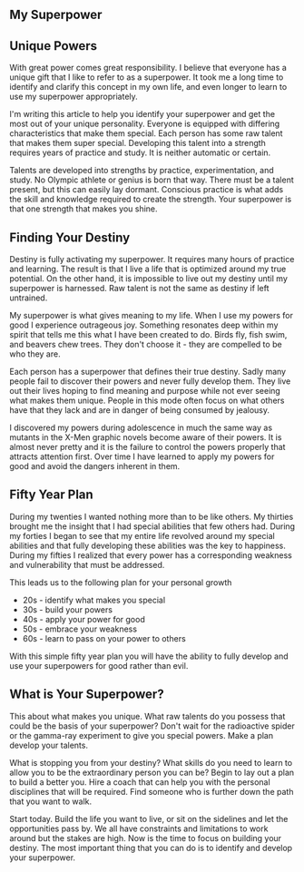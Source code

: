 ## My Superpower

## Unique Powers

With great power comes great responsibility.  I believe that everyone has a
unique gift that I like to refer to as a superpower.  It took me a long time
to identify and clarify this concept in my own life, and even longer to learn
to use my superpower appropriately.

I'm writing this article to help you identify your superpower and get the most
out of your unique personality.  Everyone is equipped with differing
characteristics that make them special.  Each person has some raw talent that
makes them super special.  Developing this talent into a strength requires years
of practice and study.  It is neither automatic or certain.

Talents are developed into strengths by practice, experimentation, and study.
No Olympic athlete or genius is born that way.  There must be a talent present, 
but this can easily lay dormant. Conscious practice is what adds the skill and
knowledge required to create the strength.  Your superpower is that one strength
that makes you shine.

## Finding Your Destiny

Destiny is fully activating my superpower.  It requires many hours of practice 
and learning. The result is that I live a life that is optimized around my 
true potential.  On the other hand, it is impossible to live out my destiny
until my superpower is harnessed.  Raw talent is not the same as destiny if left
untrained.

My superpower is what gives meaning to my life.  When I use my powers for good I
experience outrageous joy. Something resonates deep within my spirit that tells
me this what I have been created to do.  Birds fly, fish swim, and beavers chew
trees.  They don't choose it - they are compelled to be who they are.

Each person has a superpower that defines their true destiny. Sadly many people
fail to discover their powers and never fully develop them.  They live out their
lives hoping to find meaning and purpose while not ever seeing what makes them
unique.  People in this mode often focus on what others have that they lack and
are in danger of being consumed by jealousy.

I discovered my powers during adolescence in much the same way as mutants in the
X-Men graphic novels become aware of their powers.  It is almost never pretty
and it is the failure to control the powers properly that attracts attention
first.  Over time I have learned to apply my powers for good and avoid the
dangers inherent in them.

## Fifty Year Plan

During my twenties I wanted nothing more than to be like others.  My thirties
brought me the insight that I had special abilities that few others had. During
my forties I began to see that my entire life revolved around my special
abilities and that fully developing these abilities was the key to happiness.
During my fifties I realized that every power has a corresponding weakness and
vulnerability that must be addressed.

This leads us to the following plan for your personal growth

- 20s - identify what makes you special
- 30s - build your powers
- 40s - apply your power for good
- 50s - embrace your weakness
- 60s - learn to pass on your power to others

With this simple fifty year plan you will have the ability to fully develop and
use your superpowers for good rather than evil.


## What is Your Superpower?

This about what makes you unique.  What raw talents do you possess that could
be the basis of your superpower?  Don't wait for the radioactive spider or the
gamma-ray experiment to give you special powers. Make a plan develop your 
talents.

What is stopping you from your destiny? What skills do you need to learn to
allow you to be the extraordinary person you can be?  Begin to lay out a plan
to build a better you.  Hire a coach that can help you with the personal 
disciplines that will be required.  Find someone who is further down the path
that you want to walk.

Start today.  Build the life you want to live, or sit on the sidelines and let
the opportunities pass by.  We all have constraints and limitations to work
around but the stakes are high. Now is the time to focus on building your 
destiny.  The most important thing that you can do is to identify and develop
your superpower.

